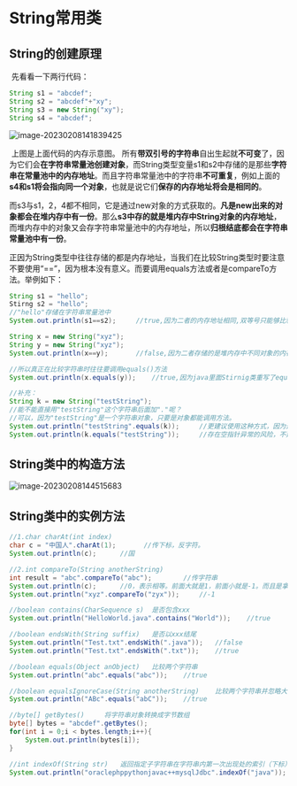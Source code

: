 # String常用类

## String的创建原理

​	先看看一下两行代码：

```java
String s1 = "abcdef";
String s2 = "abcdef"+"xy";
String s3 = new String("xy");
String s4 = "abcdef";
```

![image-20230208141839425](C:\Users\Administrator\AppData\Roaming\Typora\typora-user-images\image-20230208141839425.png)

​	上图是上面代码的内存示意图。
​	所有**带双引号的字符串**自出生起就**不可变**了，因为它们会**在字符串常量池创建对象**，而String类型变量s1和s2中存储的是那些**字符串在常量池中的内存地址**。而且字符串常量池中的字符串**不可重复**，例如上面的**s4和s1将会指向同一个对象**，也就是说它们**保存的内存地址将会是相同的**。

​	而s3与s1，2，4都不相同，它是通过new对象的方式获取的。**凡是new出来的对象都会在堆内存中有一份**。那么**s3中存的就是堆内存中String对象的内存地址**，而堆内存中的对象又会存字符串常量池中的内存地址，所以**归根结底都会在字符串常量池中有一份**。

​	正因为String类型中往往存储的都是内存地址，当我们在比较String类型时要注意不要使用“==”，因为根本没有意义。而要调用equals方法或者是compareTo方法。举例如下：

```java
String s1 = "hello";
Stirng s2 = "hello";
//"hello"存储在字符串常量池中
System.out.println(s1==s2);		//true,因为二者的内存地址相同,双等号只能够比较内存地址。

String x = new String("xyz");
String y = new String("xyz");
System.out.println(x==y);		//false,因为二者存储的是堆内存中不同对象的内存地址。

//所以真正在比较字符串时往往要调用equals()方法
System.out.println(x.equals(y));	//true,因为java里面Stirnig类重写了equals方法，比较的是String底层的Byte数组。

//补充：
String k = new String("testString");
//能不能直接用"testString"这个字符串后面加"."呢？
//可以，因为"testString"是一个字符串对象，只要是对象都能调用方法。
System.out.println("testString".equals(k));		//更建议使用这种方式，因为这个可以避免空指针异常
System.out.println(k.equals("testString"));		//存在空指针异常的风险，不建议这样写
```

## String类中的构造方法

![image-20230208144515683](C:\Users\Administrator\AppData\Roaming\Typora\typora-user-images\image-20230208144515683.png)

## String类中的实例方法

```java
//1.char charAt(int index)
char c = "中国人".charAt(1);		//传下标，反字符。
System.out.println(c);		//国

//2.int	compareTo(String anotherString)
int result = "abc".compareTo("abc");		//传字符串
System.out.println(c);		//0，表示相等。前面大就是1，前面小就是-1。而且是拿着第一个字母和后面字符串的第一个字母比较，能							//分出胜负就不再比较了。
System.out.println("xyz".compareTo("zyx"));		//-1

//boolean contains(CharSequence s)	是否包含xxx	
System.out.println("HelloWorld.java".contains("World"));	//true

//boolean endsWith(String suffix)	是否以xxx结尾
System.out.println("Test.txt".endsWith(".java"));	//false
System.out.println("Test.txt".endsWith(".txt"));	//true

//boolean equals(Object anObject)	比较两个字符串
System.out.println("abc".equals("abc"));	//true

//boolean equalsIgnoreCase(String anotherString)	比较两个字符串并忽略大小写
System.out.println("ABc".equals("abC"));	//true

//byte[] getBytes()		将字符串对象转换成字节数组
byte[] bytes = "abcdef".getBytes();
for(int i = 0;i < bytes.length;i++){
    System.out.println(bytes[i]);
}

//int indexOf(String str)	返回指定子字符串在字符串内第一次出现处的索引（下标）。
System.out.println("oraclephppythonjavac++mysqlJdbc".indexOf("java"));		//15


```

